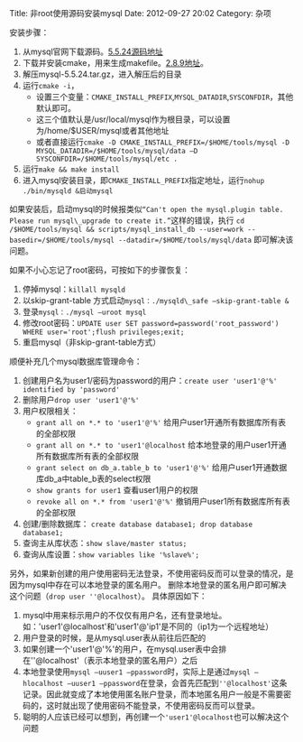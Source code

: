 Title: 非root使用源码安装mysql
Date: 2012-09-27 20:02
Category: 杂项

安装步骤：

1. 从mysql官网下载源码。[5.5.24源码地址](http://downloads.mysql.com/archives/mysql-5.5/mysql-5.5.24.tar.gz)
2. 下载并安装cmake，用来生成makefile。[2.8.9地址](http://www.kitware.com/news/home/browse/CMake?2012_08_09&CMake+2.8.9+is+Now+Available%21)。
3. 解压mysql-5.5.24.tar.gz，进入解压后的目录
4. 运行`cmake -i`，
   - 设置三个变量：`CMAKE_INSTALL_PREFIX`,`MYSQL_DATADIR`,`SYSCONFDIR`，其他默认即可。
   - 这三个值默认是/usr/local/mysql作为根目录，可以设置为/home/$USER/mysql或者其他地址
   - 或者直接运行`cmake -D CMAKE_INSTALL_PREFIX=/$HOME/tools/mysql -D MYSQL_DATADIR=/$HOME/tools/mysql/data –D SYSCONFDIR=/$HOME/tools/mysql/etc .`
5. 运行`make && make install`
6. 进入mysql安装目录，即`CMAKE_INSTALL_PREFIX`指定地址，运行`nohup ./bin/mysqld &启动mysql`

如果安装后，启动mysql的时候报类似`“Can't open the mysql.plugin table.  Please run mysql\_upgrade to create it.”`这样的错误，执行 `cd /$HOME/tools/mysql && scripts/mysql_install_db --user=work --basedir=/$HOME/tools/mysql --datadir=/$HOME/tools/mysql/data` 即可解决该问题。

如果不小心忘记了root密码，可按如下的步骤恢复：

1. 停掉mysql：`killall mysqld`
2. 以skip-grant-table 方式启动`mysql：./mysqld\_safe –skip-grant-table &`
3. 登录`mysql：./mysql –uroot mysql`
4. 修改root密码：`UPDATE user SET password=password('root_password') WHERE user='root';flush privileges;exit;`
5. 重启mysql（非skip-grant-table方式）

顺便补充几个mysql数据库管理命令：

1. 创建用户名为user1/密码为password的用户：`create user 'user1'@'%' identified by 'password'`
2. 删除用户`drop user 'user1'@'%'`
3. 用户权限相关：
   - `grant all on *.* to 'user1'@'%'` 给用户user1开通所有数据库所有表的全部权限
   - `grant all on *.* to 'user1'@localhost` 给本地登录的用户user1开通所有数据库所有表的全部权限
   - `grant select on db_a.table_b to 'user1'@'%'` 给用户user1开通数据库db\_a中table\_b表的select权限
   - `show grants for user1` 查看user1用户的权限
   - `revoke all on *.* from 'user1'@'%'` 撤销用户user1所有数据库所有表的全部权限
4. 创建/删除数据库： `create database database1; drop database database1;`
5. 查询主从库状态：`show slave/master status;`
6. 查询从库设置：`show variables like '%slave%';`

另外，如果新创建的用户使用密码无法登录，不使用密码反而可以登录的情况，是因为mysql中存在可以本地登录的匿名用户。
删除本地登录的匿名用户即可解决这个问题（`drop user ''@localhost`）。 
具体原因如下：

1. mysql中用来标示用户的不仅仅有用户名，还有登录地址。如：'user1'@localhost'和'user1'@'ip1'是不同的（ip1为一个远程地址）
2. 用户登录的时候，是从mysql.user表从前往后匹配的
3. 如果创建一个'user1'@'%'的用户，在mysql.user表中会排在''@localhost'（表示本地登录的匿名用户）之后
4. 本地登录使用`mysql –uuser1 –ppassword`时，实际上是通过`mysql –hlocalhost –uuser1 –ppassword`在登录，会首先匹配到`''@localhost'`这条记录。因此就变成了本地使用匿名账户登录，而本地匿名用户一般是不需要密码的，这时就出现了使用密码不能登录，不使用密码反而可以登录。
5. 聪明的人应该已经可以想到，再创建一个`'user1'@localhost`也可以解决这个问题

